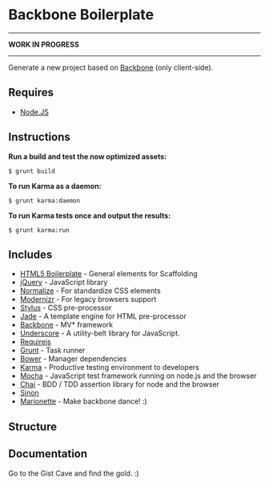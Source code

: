 # Backbone Boilerplate

---

**WORK IN PROGRESS**

---


Generate a new project based on [Backbone](http://backbonejs.org/) (only client-side).

## Requires

- [Node.JS](http://nodejs.org/)


## Instructions

**Run a build and test the now optimized assets:**

    $ grunt build

**To run Karma as a daemon:**

    $ grunt karma:daemon

**To run Karma tests once and output the results:**

    $ grunt karma:run


## Includes

- [HTML5 Boilerplate](https://github.com/h5bp/html5-boilerplate) - General elements for Scaffolding
- [jQuery](http://jquery.com/) - JavaScript library
- [Normalize](http://necolas.github.io/normalize.css/) - For standardize CSS elements
- [Modernizr](http://modernizr.com/) - For legacy browsers support
- [Stylus](http://learnboost.github.io/stylus/) - CSS pre-processor
- [Jade](http://jade-lang.com/) - A template engine for HTML pre-processor
- [Backbone](http://backbonejs.org/) - MV* framework
- [Underscore](http://underscorejs.org/) - A utility-belt library for JavaScript.
- [Requirejs]()
- [Grunt](http://gruntjs.com/) - Task runner
- [Bower](http://bower.io/) - Manager dependencies
- [Karma](http://karma-runner.github.io/0.12/index.html) - Productive testing environment to developers
- [Mocha](http://visionmedia.github.io/mocha/) - JavaScript test framework running on node.js and the browser
- [Chai](http://chaijs.com/) - BDD / TDD assertion library for node and the browser
- [Sinon]()
- [Marionette]() - Make backbone dance! :)

## Structure


## Documentation

Go to the Gist Cave and find the gold. :)
